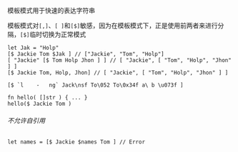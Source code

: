 模板模式用于快速的表达字符串

模板模式对`[,]`、`[ ]`和`[$]`敏感，因为在模板模式下，正是使用前两者来进行分隔，`[$]`临时切换为正常模式

```
let Jak = "Holp"
[$ Jackie Tom $Jak ] // ["Jackie", "Tom", "Holp"]
[ "Jackie" [$ Tom Holp Jhon ] ] // [ "Jackie", [ "Tom", "Holp", "Jhon" ] ]
[$ Jackie Tom, Holp, Jhon] // [ "Jackie", [ "Tom", "Holp", "Jhon" ] ]

[$ `l    -   ng` Jack\nsf To\052 To\0x34f a\ b \u073f ]

fn hello( []str ) { ... }
hello($ Jackie Tom )
```



###### 不允许自引用

```
let names = [$ Jackie $names Tom ] // Error
```

